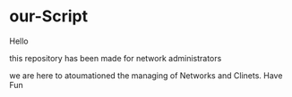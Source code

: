 # our-Script
Hello

this repository has been made for network administrators 

we are here to atoumationed the managing of Networks and Clinets.
Have Fun

